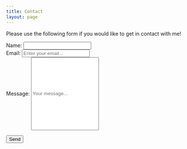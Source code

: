```yaml
---
title: Contact
layout: page
---
```


Please use the following form if you would like to get in contact with me!

<form action="https://getform.io/f/c77b38b4-4e03-43c6-b90e-2d3187db2f94" method="POST">
  <div>
    <label for="name">Name:</label>
    <input type="text" name="name" placehold="Enter your name...">
  </div>
  
  <div>
    <label for="email">Email:</label>
    <input type="email" name="email" placeholder="Enter your email...">
  </div>
  
  <div>
    <label for="message">Message:</label>
    <input type="text" name="message" placeholder="Your message..." style="height:200px">
  </div>
  
  <button type="submit">Send</button>

</form>
        
